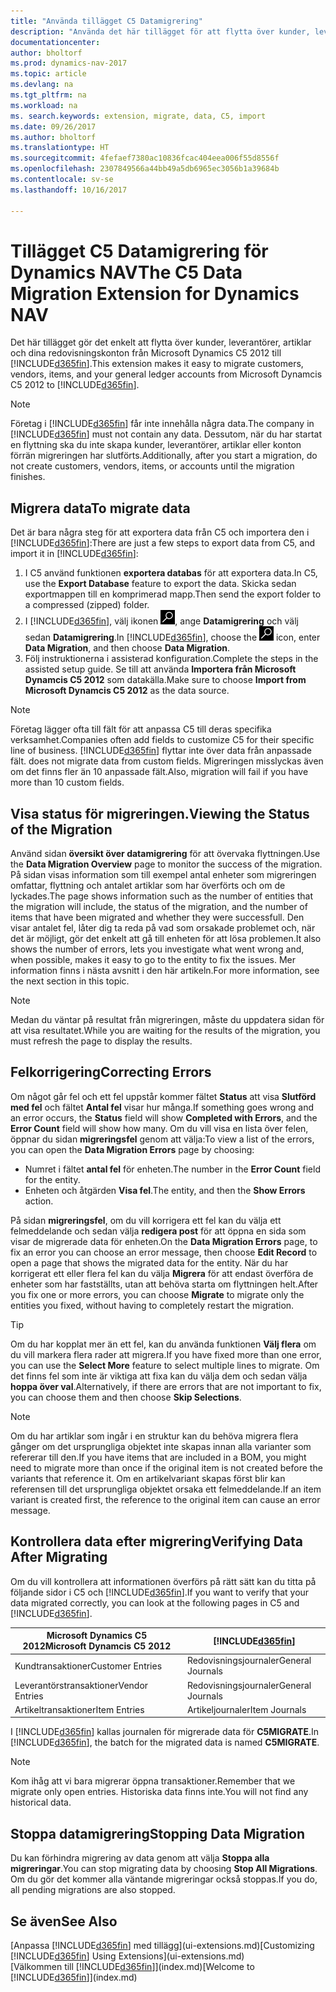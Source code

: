 ```yaml
---
title: "Använda tillägget C5 Datamigrering"
description: "Använda det här tillägget för att flytta över kunder, leverantörer, artiklar och redovisningskonton från Microsoft Dynamics C5 2012 till Dynamics NAV."
documentationcenter: 
author: bholtorf
ms.prod: dynamics-nav-2017
ms.topic: article
ms.devlang: na
ms.tgt_pltfrm: na
ms.workload: na
ms. search.keywords: extension, migrate, data, C5, import
ms.date: 09/26/2017
ms.author: bholtorf
ms.translationtype: HT
ms.sourcegitcommit: 4fefaef7380ac10836fcac404eea006f55d8556f
ms.openlocfilehash: 2307849566a44bb49a5db6965ec3056b1a39684b
ms.contentlocale: sv-se
ms.lasthandoff: 10/16/2017

---
```


# <a name="the-c5-data-migration-extension-for-dynamics-nav"></a><span data-ttu-id="78a62-103">Tillägget C5 Datamigrering för Dynamics NAV</span><span class="sxs-lookup"><span data-stu-id="78a62-103">The C5 Data Migration Extension for Dynamics NAV</span></span>
<span data-ttu-id="78a62-104">Det här tillägget gör det enkelt att flytta över kunder, leverantörer, artiklar och dina redovisningskonton från Microsoft Dynamics C5 2012 till [!INCLUDE[d365fin](includes/d365fin_md.md)].</span><span class="sxs-lookup"><span data-stu-id="78a62-104">This extension makes it easy to migrate customers, vendors, items, and your general ledger accounts from Microsoft Dynamcis C5 2012 to [!INCLUDE[d365fin](includes/d365fin_md.md)].</span></span> 

> [!Note] 
> <span data-ttu-id="78a62-105">Företag i [!INCLUDE[d365fin](includes/d365fin_md.md)] får inte innehålla några data.</span><span class="sxs-lookup"><span data-stu-id="78a62-105">The company in [!INCLUDE[d365fin](includes/d365fin_md.md)] must not contain any data.</span></span> <span data-ttu-id="78a62-106">Dessutom, när du har startat en flyttning ska du inte skapa kunder, leverantörer, artiklar eller konton förrän migreringen har slutförts.</span><span class="sxs-lookup"><span data-stu-id="78a62-106">Additionally, after you start a migration, do not create customers, vendors, items, or accounts until the migration finishes.</span></span>

## <a name="to-migrate-data"></a><span data-ttu-id="78a62-107">Migrera data</span><span class="sxs-lookup"><span data-stu-id="78a62-107">To migrate data</span></span>
<span data-ttu-id="78a62-108">Det är bara några steg för att exportera data från C5 och importera den i [!INCLUDE[d365fin](includes/d365fin_md.md)]:</span><span class="sxs-lookup"><span data-stu-id="78a62-108">There are just a few steps to export data from C5, and import it in [!INCLUDE[d365fin](includes/d365fin_md.md)]:</span></span> 

1. <span data-ttu-id="78a62-109">I C5 använd funktionen **exportera databas** för att exportera data.</span><span class="sxs-lookup"><span data-stu-id="78a62-109">In C5, use the **Export Database** feature to export the data.</span></span> <span data-ttu-id="78a62-110">Skicka sedan exportmappen till en komprimerad mapp.</span><span class="sxs-lookup"><span data-stu-id="78a62-110">Then send the export folder to a compressed (zipped) folder.</span></span>  
2. <span data-ttu-id="78a62-111">I [!INCLUDE[d365fin](includes/d365fin_md.md)], välj ikonen ![Sök efter sida eller rapport](media/ui-search/search_small.png "Sök efter sida eller rapport"), ange **Datamigrering** och välj sedan **Datamigrering**.</span><span class="sxs-lookup"><span data-stu-id="78a62-111">In [!INCLUDE[d365fin](includes/d365fin_md.md)], choose the ![Search for Page or Report](media/ui-search/search_small.png "Search for Page or Report icon") icon, enter **Data Migration**, and then choose **Data Migration**.</span></span>
3. <span data-ttu-id="78a62-112">Följ instruktionerna i assisterad konfiguration.</span><span class="sxs-lookup"><span data-stu-id="78a62-112">Complete the steps in the assisted setup guide.</span></span> <span data-ttu-id="78a62-113">Se till att använda **Importera från Microsoft Dynamcis C5 2012** som datakälla.</span><span class="sxs-lookup"><span data-stu-id="78a62-113">Make sure to choose **Import from Microsoft Dynamcis C5 2012** as the data source.</span></span>  

> [!Note] 
> <span data-ttu-id="78a62-114">Företag lägger ofta till fält för att anpassa C5 till deras specifika verksamhet.</span><span class="sxs-lookup"><span data-stu-id="78a62-114">Companies often add fields to customize C5 for their specific line of business.</span></span> [!INCLUDE[d365fin](includes/d365fin_md.md)]<span data-ttu-id="78a62-115"> flyttar inte över data från anpassade fält.</span><span class="sxs-lookup"><span data-stu-id="78a62-115"> does not migrate data from custom fields.</span></span> <span data-ttu-id="78a62-116">Migreringen misslyckas även om det finns fler än 10 anpassade fält.</span><span class="sxs-lookup"><span data-stu-id="78a62-116">Also, migration will fail if you have more than 10 custom fields.</span></span> 

## <a name="viewing-the-status-of-the-migration"></a><span data-ttu-id="78a62-117">Visa status för migreringen.</span><span class="sxs-lookup"><span data-stu-id="78a62-117">Viewing the Status of the Migration</span></span>
<span data-ttu-id="78a62-118">Använd sidan **översikt över datamigrering** för att övervaka flyttningen.</span><span class="sxs-lookup"><span data-stu-id="78a62-118">Use the **Data Migration Overview** page to monitor the success of the migration.</span></span> <span data-ttu-id="78a62-119">På sidan visas information som till exempel antal enheter som migreringen omfattar, flyttning och antalet artiklar som har överförts och om de lyckades.</span><span class="sxs-lookup"><span data-stu-id="78a62-119">The page shows information such as the number of entities that the migration will include, the status of the migration, and the number of items that have been migrated and whether they were successfull.</span></span> <span data-ttu-id="78a62-120">Den visar antalet fel, låter dig ta reda på vad som orsakade problemet och, när det är möjligt, gör det enkelt att gå till enheten för att lösa problemen.</span><span class="sxs-lookup"><span data-stu-id="78a62-120">It also shows the number of errors, lets you investigate what went wrong and, when possible, makes it easy to go to the entity to fix the issues.</span></span> <span data-ttu-id="78a62-121">Mer information finns i nästa avsnitt i den här artikeln.</span><span class="sxs-lookup"><span data-stu-id="78a62-121">For more information, see the next section in this topic.</span></span> 

> [!Note] 
> <span data-ttu-id="78a62-122">Medan du väntar på resultat från migreringen, måste du uppdatera sidan för att visa resultatet.</span><span class="sxs-lookup"><span data-stu-id="78a62-122">While you are waiting for the results of the migration, you must refresh the page to display the results.</span></span>

## <a name="correcting-errors"></a><span data-ttu-id="78a62-123">Felkorrigering</span><span class="sxs-lookup"><span data-stu-id="78a62-123">Correcting Errors</span></span>
<span data-ttu-id="78a62-124">Om något går fel och ett fel uppstår kommer fältet **Status** att visa **Slutförd med fel** och fältet **Antal fel** visar hur många.</span><span class="sxs-lookup"><span data-stu-id="78a62-124">If something goes wrong and an error occurs, the **Status** field will show **Completed with Errors**, and the **Error Count** field will show how many.</span></span> <span data-ttu-id="78a62-125">Om du vill visa en lista över felen, öppnar du sidan **migreringsfel** genom att välja:</span><span class="sxs-lookup"><span data-stu-id="78a62-125">To view a list of the errors, you can open the **Data Migration Errors** page by choosing:</span></span>

* <span data-ttu-id="78a62-126">Numret i fältet **antal fel** för enheten.</span><span class="sxs-lookup"><span data-stu-id="78a62-126">The number in the **Error Count** field for the entity.</span></span> 
* <span data-ttu-id="78a62-127">Enheten och åtgärden **Visa fel**.</span><span class="sxs-lookup"><span data-stu-id="78a62-127">The entity, and then the **Show Errors** action.</span></span> 

<span data-ttu-id="78a62-128">På sidan **migreringsfel**, om du vill korrigera ett fel kan du välja ett felmeddelande och sedan välja **redigera post** för att öppna en sida som visar de migrerade data för enheten.</span><span class="sxs-lookup"><span data-stu-id="78a62-128">On the **Data Migration Errors** page, to fix an error you can choose an error message, then choose **Edit Record** to open a page that shows the migrated data for the entity.</span></span> <span data-ttu-id="78a62-129">När du har korrigerat ett eller flera fel kan du välja **Migrera** för att endast överföra de enheter som har fastställts, utan att behöva starta om flyttningen helt.</span><span class="sxs-lookup"><span data-stu-id="78a62-129">After you fix one or more errors, you can choose **Migrate** to migrate only the entities you fixed, without having to completely restart the migration.</span></span>  

> [!Tip]
> <span data-ttu-id="78a62-130">Om du har kopplat mer än ett fel, kan du använda funktionen **Välj flera** om du vill markera flera rader att migrera.</span><span class="sxs-lookup"><span data-stu-id="78a62-130">If you have fixed more than one error, you can use the **Select More** feature to select multiple lines to migrate.</span></span> <span data-ttu-id="78a62-131">Om det finns fel som inte är viktiga att fixa kan du välja dem och sedan välja **hoppa över val**.</span><span class="sxs-lookup"><span data-stu-id="78a62-131">Alternatively, if there are errors that are not important to fix, you can choose them and then choose **Skip Selections**.</span></span>

> [!Note]
> <span data-ttu-id="78a62-132">Om du har artiklar som ingår i en struktur kan du behöva migrera flera gånger om det ursprungliga objektet inte skapas innan alla varianter som refererar till den.</span><span class="sxs-lookup"><span data-stu-id="78a62-132">If you have items that are included in a BOM, you might need to migrate more than once if the original item is not created before the variants that reference it.</span></span> <span data-ttu-id="78a62-133">Om en artikelvariant skapas först blir kan referensen till det ursprungliga objektet orsaka ett felmeddelande.</span><span class="sxs-lookup"><span data-stu-id="78a62-133">If an item variant is created first, the reference to the original item can cause an error message.</span></span>  

## <a name="verifying-data-after-migrating"></a><span data-ttu-id="78a62-134">Kontrollera data efter migrering</span><span class="sxs-lookup"><span data-stu-id="78a62-134">Verifying Data After Migrating</span></span> 
<span data-ttu-id="78a62-135">Om du vill kontrollera att informationen överförs på rätt sätt kan du titta på följande sidor i C5 och [!INCLUDE[d365fin](includes/d365fin_md.md)].</span><span class="sxs-lookup"><span data-stu-id="78a62-135">If you want to verify that your data migrated correctly, you can look at the following pages in C5 and [!INCLUDE[d365fin](includes/d365fin_md.md)].</span></span>

|<span data-ttu-id="78a62-136">Microsoft Dynamics C5 2012</span><span class="sxs-lookup"><span data-stu-id="78a62-136">Microsoft Dynamcis C5 2012</span></span> | [!INCLUDE[d365fin](includes/d365fin_md.md)]|
|-----|-----|
|<span data-ttu-id="78a62-137">Kundtransaktioner</span><span class="sxs-lookup"><span data-stu-id="78a62-137">Customer Entries</span></span>| <span data-ttu-id="78a62-138">Redovisningsjournaler</span><span class="sxs-lookup"><span data-stu-id="78a62-138">General Journals</span></span>|
|<span data-ttu-id="78a62-139">Leverantörstransaktioner</span><span class="sxs-lookup"><span data-stu-id="78a62-139">Vendor Entries</span></span>| <span data-ttu-id="78a62-140">Redovisningsjournaler</span><span class="sxs-lookup"><span data-stu-id="78a62-140">General Journals</span></span>|
|<span data-ttu-id="78a62-141">Artikeltransaktioner</span><span class="sxs-lookup"><span data-stu-id="78a62-141">Item Entries</span></span>| <span data-ttu-id="78a62-142">Artikeljournaler</span><span class="sxs-lookup"><span data-stu-id="78a62-142">Item Journals</span></span>|

<span data-ttu-id="78a62-143">I [!INCLUDE[d365fin](includes/d365fin_md.md)] kallas journalen för migrerade data för **C5MIGRATE**.</span><span class="sxs-lookup"><span data-stu-id="78a62-143">In [!INCLUDE[d365fin](includes/d365fin_md.md)], the batch for the migrated data is named **C5MIGRATE**.</span></span> 

> [!Note]
> <span data-ttu-id="78a62-144">Kom ihåg att vi bara migrerar öppna transaktioner.</span><span class="sxs-lookup"><span data-stu-id="78a62-144">Remember that we migrate only open entries.</span></span> <span data-ttu-id="78a62-145">Historiska data finns inte.</span><span class="sxs-lookup"><span data-stu-id="78a62-145">You will not find any historical data.</span></span>

## <a name="stopping-data-migration"></a><span data-ttu-id="78a62-146">Stoppa datamigrering</span><span class="sxs-lookup"><span data-stu-id="78a62-146">Stopping Data Migration</span></span>
<span data-ttu-id="78a62-147">Du kan förhindra migrering av data genom att välja **Stoppa alla migreringar**.</span><span class="sxs-lookup"><span data-stu-id="78a62-147">You can stop migrating data by choosing **Stop All Migrations**.</span></span> <span data-ttu-id="78a62-148">Om du gör det kommer alla väntande migreringar också stoppas.</span><span class="sxs-lookup"><span data-stu-id="78a62-148">If you do, all pending migrations are also stopped.</span></span>

## <a name="see-also"></a><span data-ttu-id="78a62-149">Se även</span><span class="sxs-lookup"><span data-stu-id="78a62-149">See Also</span></span>
<span data-ttu-id="78a62-150">[Anpassa [!INCLUDE[d365fin](includes/d365fin_md.md)] med tillägg](ui-extensions.md)</span><span class="sxs-lookup"><span data-stu-id="78a62-150">[Customizing [!INCLUDE[d365fin](includes/d365fin_md.md)] Using Extensions](ui-extensions.md)</span></span>  
<span data-ttu-id="78a62-151">[Välkommen till [!INCLUDE[d365fin](includes/d365fin_md.md)]](index.md)</span><span class="sxs-lookup"><span data-stu-id="78a62-151">[Welcome to [!INCLUDE[d365fin](includes/d365fin_md.md)]](index.md)</span></span>  

